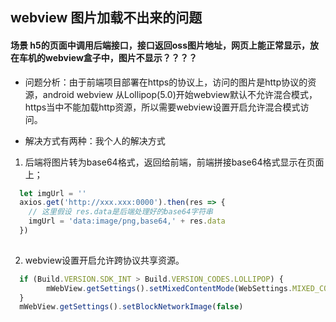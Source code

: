 ## webview 图片加载不出来的问题

#### 场景 h5的页面中调用后端接口，接口返回oss图片地址，网页上能正常显示，放在车机的webview盒子中，图片不显示？？？？

- 问题分析：由于前端项目部署在https的协议上，访问的图片是http协议的资源，android webview 从Lollipop(5.0)开始webview默认不允许混合模式，https当中不能加载http资源，所以需要webview设置开启允许混合模式访问。

- 解决方式有两种：我个人的解决方式

1. 后端将图片转为base64格式，返回给前端，前端拼接base64格式显示在页面上；

```js
  let imgUrl = ''
  axios.get('http://xxx.xxx:0000').then(res => {
    // 这里假设 res.data是后端处理好的base64字符串
    imgUrl = 'data:image/png,base64,' + res.data
  })
 
 ```
2. webview设置开启允许跨协议共享资源。
```js
  if (Build.VERSION.SDK_INT > Build.VERSION_CODES.LOLLIPOP) {
        mWebView.getSettings().setMixedContentMode(WebSettings.MIXED_CONTENT_ALWAYS_ALLOW);
  }
  mWebView.getSettings().setBlockNetworkImage(false)
 ```
